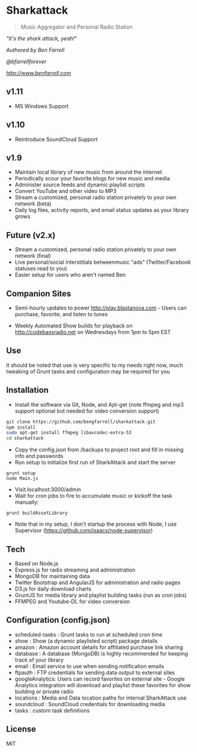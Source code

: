 Sharkattack
===========

> Music Aggregator and Personal Radio Station

*"It's the shark attack, yeah!"*

*Authored by Ben Farrell*

*@bfarrellforever*

*http://www.benfarrell.com*


v1.11
-----------
  - MS Windows Support

v1.10
-----------
  - Reintroduce SoundCloud Support

v1.9
-----------
  - Maintain local library of new music from around the internet
  - Periodically scour your favorite blogs for new music and media
  - Administer source feeds and dynamic playlist scripts
  - Convert YouTube and other video to MP3
  - Stream a customized, personal radio station privately to your own network (beta)
  - Daily log files, activity reports, and email status updates as your library grows

Future (v2.x)
-------------
   - Stream a customized, personal radio station privately to your own network (final)
   - Live personal/social interstitials betweenmusic "ads" (Twitter/Facebook statuses read to you)
   - Easier setup for users who aren't named Ben

Companion Sites
---------------
  - Semi-hourly updates to power http://play.blastanova.com  - Users can purchase, favorite, and listen to tunes

  - Weekly Automated Show builds for playback on http://codebassradio.net on Wednesdays from 1pm to 5pm EST 


Use
---

It should be noted that use is very specific to my needs right now, much tweaking of Grunt tasks and configuration may be required for you

Installation
------------

  - Install the software via Git, Node, and Apt-get (note ffmpeg and mp3 support optional but needed for video conversion support)

```sh
git clone https://github.com/bengfarrell/sharkattack.git
npm install
sudo apt-get install ffmpeg libavcodec-extra-53
cd sharkattack
```

  - Copy the config.json from /backups to project root and fill in missing info and passwords
  - Run setup to initialize first run of SharkAttack and start the server
```
grunt setup
node Main.js
```
  - Visit localhost:3000/admin
  - Wait for cron jobs to fire to accumulate music or kickoff the task manually:
```
grunt buildAssetLibrary
```
  - Note that in my setup, I don't startup the process with Node, I use Supervisor (https://github.com/isaacs/node-supervisor)

Tech
-----
  - Based on Node.js
  - Express.js for radio streaming and administration
  - MongoDB for maintaining data
  - Twitter Bootstrap and AngularJS for administration and radio pages
  - D3.js for daily download charts
  - GruntJS for media library and playlist building tasks (run as cron jobs)
  - FFMPEG and Youtube-DL for video conversion

Configuration (config.json)
-----
  - scheduled-tasks : Grunt tasks to run at scheduled cron time
  - show : Show (a dynamic playlisted script) package details
  - amazon : Amazon account details for affiliated purchase link sharing
  - database : A database (MongoDB) is highly recommended for keeping track of your library
  - email : Email service to use when sending notification emails
  - ftpauth : FTP credentials for sending data output to external sites
  - googleAnalytics: Users can record favorites on external site - Google Analytics integration will download and playlist these favorites for show building or private radio
  - locations : Media and Data location paths for internal SharkAttack use
  - soundcloud : SoundCloud credentials for downloading media
  - tasks : custom task definitions

License
----

MIT

